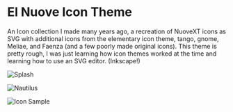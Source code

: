 # El Nuove Icon Theme

An Icon collection I made many years ago, a recreation of NuoveXT icons as SVG with additional icons from the elementary icon theme, tango, gnome, Meliae, and Faenza (and a few poorly made original icons). This theme is pretty rough, I was just learning how icon themes worked at the time and learning how to use an SVG editor. (Inkscape!)

![Splash](https://cn.pling.com/img//hive/content-pre1/168847-1.png "Preview Image")

![Nautilus](https://cn.pling.com/img//hive/content-pre2/168847-2.png "Icons in Nautilus")

![Icon Sample](https://cn.pling.com/img//hive/content-pre3/168847-3.png "Icon Sample")

